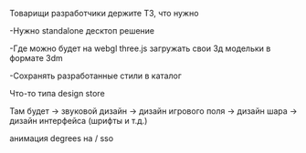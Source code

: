 Товарищи разработчики держите ТЗ, что нужно 

-Нужно standalone десктоп решение

-Где можно будет на webgl three.js загружать свои 3д модельки в формате 3dm

-Сохранять разработанные стили в каталог

Что-то типа design store

Там будет 
→ звуковой дизайн
→ дизайн игрового поля
→ дизайн шара
→ дизайн интерфейса (шрифты и т.д.)



анимация degrees на /
sso 


